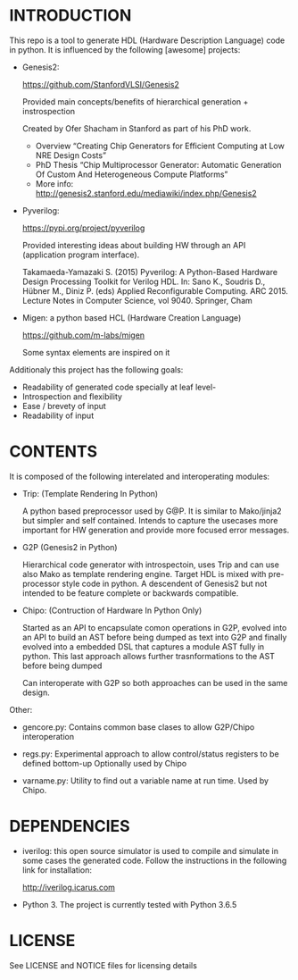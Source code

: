 
# INTRODUCTION

This repo is a tool to generate HDL (Hardware Description Language) code 
in python. It is influenced by the following [awesome] projects:

- Genesis2: 

   https://github.com/StanfordVLSI/Genesis2

   Provided main concepts/benefits of hierarchical generation + instrospection

   Created by Ofer Shacham in Stanford as part of his PhD work.

    - Overview “Creating Chip Generators for Efficient Computing at Low 
      NRE Design Costs”
    - PhD Thesis “Chip Multiprocessor Generator: Automatic Generation Of 
      Custom And Heterogeneous Compute Platforms”
    - More info:  http://genesis2.stanford.edu/mediawiki/index.php/Genesis2

- Pyverilog:

    https://pypi.org/project/pyverilog

    Provided interesting ideas about building HW through an API 
    (application program interface). 

    Takamaeda-Yamazaki S. (2015) Pyverilog: A Python-Based Hardware Design 
    Processing Toolkit for Verilog HDL. In: Sano K., Soudris D., Hübner M., 
    Diniz P. (eds) Applied Reconfigurable Computing. ARC 2015. 
    Lecture Notes in Computer Science, vol 9040. Springer, Cham

- Migen: a python based HCL (Hardware Creation Language)

    https://github.com/m-labs/migen

    Some syntax elements are inspired on it


Additionaly this project has the following goals:

- Readability of generated code specially at leaf level-
- Introspection and flexibility
- Ease / brevety of input
- Readability of input

# CONTENTS

It is composed of the following interelated and interoperating modules:

- Trip: (Template Rendering In Python)

    A python based preprocessor used by G@P. It is similar to Mako/jinja2 but 
    simpler and self contained. Intends to capture the usecases more important 
    for HW generation and provide more focused error messages.

- G2P (Genesis2 in Python)

    Hierarchical code generator with introspectoin, uses Trip and can use 
    also Mako as template rendering engine. Target HDL is mixed with 
    pre-processor style code in python. A descendent of Genesis2
    but not intended to be feature complete or backwards compatible.

- Chipo: (Contruction of Hardware In Python Only)

    Started as an API to encapsulate comon operations in G2P, evolved into an API
    to build an AST before being dumped as text into G2P and finally evolved into
    a embedded DSL that captures a module AST fully in python. This last approach
    allows further trasnformations to the AST before being dumped

    Can interoperate with G2P so both approaches can be used in the same design.


Other:

- gencore.py:
  Contains common base clases to allow G2P/Chipo interoperation

- regs.py:
  Experimental approach to allow control/status registers to be defined bottom-up
  Optionally used by Chipo

- varname.py:
  Utility to find out a variable name at run time. Used by Chipo.



# DEPENDENCIES

- iverilog: this open source simulator is used to compile and simulate in some 
  cases the generated code. Follow the instructions in the following link for 
  installation:

  http://iverilog.icarus.com

- Python 3. The project is currently tested with Python 3.6.5


# LICENSE

See LICENSE and NOTICE files for licensing details

